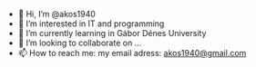 - 👋 Hi, I’m @akos1940
- 👀 I’m interested in IT and programming
- 🌱 I’m currently learning in Gábor Dénes University
- 💞️ I’m looking to collaborate on ...
- 📫 How to reach me: my email adress: akos1940@gmail.com

<!---
akos1940/akos1940 is a ✨ special ✨ repository because its `README.md` (this file) appears on your GitHub profile.
You can click the Preview link to take a look at your changes.
--->
